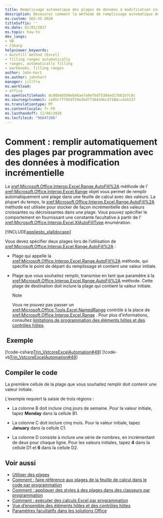 ```yaml
---
title: Remplissage automatique des plages de données à modification incrémentielle par programmation
description: Découvrez comment la méthode de remplissage automatique de l’objet Range vous permet de remplir automatiquement une plage dans une feuille de calcul avec des valeurs.
ms.custom: SEO-VS-2020
titleSuffix: ''
ms.date: 02/02/2017
ms.topic: how-to
dev_langs:
- VB
- CSharp
helpviewer_keywords:
- Autofill method [Excel]
- filling ranges automatically
- ranges, automatically filling
- workbooks, filling ranges
author: John-Hart
ms.author: johnhart
manager: jillfra
ms.workload:
- office
ms.openlocfilehash: dc80b4b589eb46aefa9ef6d75384ed17bb1b7c8c
ms.sourcegitcommit: ce85cff795df29e2bd773b4346cd718dccda5337
ms.translationtype: MT
ms.contentlocale: fr-FR
ms.lasthandoff: 12/08/2020
ms.locfileid: "96847206"
---
```

# <a name="how-to-programmatically-automatically-fill-ranges-with-incrementally-changing-data"></a>Comment : remplir automatiquement des plages par programmation avec des données à modification incrémentielle
  La <xref:Microsoft.Office.Interop.Excel.Range.AutoFill%2A> méthode de l' <xref:Microsoft.Office.Interop.Excel.Range> objet vous permet de remplir automatiquement une plage dans une feuille de calcul avec des valeurs. La plupart du temps, la <xref:Microsoft.Office.Interop.Excel.Range.AutoFill%2A> méthode est utilisée pour stocker de façon incrémentielle des valeurs croissantes ou décroissantes dans une plage. Vous pouvez spécifier le comportement en fournissant une constante facultative à partir de l' <xref:Microsoft.Office.Interop.Excel.XlAutoFillType> énumération.

 [!INCLUDE[appliesto_xlalldocapp](../vsto/includes/appliesto-xlalldocapp-md.md)]

 Vous devez spécifier deux plages lors de l’utilisation de <xref:Microsoft.Office.Interop.Excel.Range.AutoFill%2A> :

- Plage qui appelle la <xref:Microsoft.Office.Interop.Excel.Range.AutoFill%2A> méthode, qui spécifie le point de départ du remplissage et contient une valeur initiale.

- Plage que vous souhaitez remplir, transmise en tant que paramètre à la <xref:Microsoft.Office.Interop.Excel.Range.AutoFill%2A> méthode. Cette plage de destination doit inclure la plage qui contient la valeur initiale.

    > [!NOTE]
    > Vous ne pouvez pas passer un <xref:Microsoft.Office.Tools.Excel.NamedRange> contrôle à la place de <xref:Microsoft.Office.Interop.Excel.Range> . Pour plus d’informations, consultez [limitations de programmation des éléments hôtes et des contrôles hôtes](../vsto/programmatic-limitations-of-host-items-and-host-controls.md).

## <a name="example"></a> Exemple
 [!code-csharp[Trin_VstcoreExcelAutomation#49](../vsto/codesnippet/CSharp/Trin_VstcoreExcelAutomationCS/Sheet1.cs#49)]
 [!code-vb[Trin_VstcoreExcelAutomation#49](../vsto/codesnippet/VisualBasic/Trin_VstcoreExcelAutomation/Sheet1.vb#49)]

## <a name="compile-the-code"></a>Compiler le code
 La première cellule de la plage que vous souhaitez remplir doit contenir une valeur initiale.

 L’exemple requiert la saisie de trois régions :

- La colonne B doit inclure cinq jours de semaine. Pour la valeur initiale, tapez **Monday** dans la cellule B1.

- La colonne C doit inclure cinq mois. Pour la valeur initiale, tapez **January** dans la cellule C1.

- La colonne D consiste à inclure une série de nombres, en incrémentant de deux pour chaque ligne. Pour les valeurs initiales, tapez **4** dans la cellule D1 et **6** dans la cellule D2.

## <a name="see-also"></a>Voir aussi
- [Utiliser des plages](../vsto/working-with-ranges.md)
- [Comment : faire référence aux plages de la feuille de calcul dans le code par programmation](../vsto/how-to-programmatically-refer-to-worksheet-ranges-in-code.md)
- [Comment : appliquer des styles à des plages dans des classeurs par programmation](../vsto/how-to-programmatically-apply-styles-to-ranges-in-workbooks.md)
- [Comment : exécuter des calculs Excel par programmation](../vsto/how-to-programmatically-run-excel-calculations-programmatically.md)
- [Vue d’ensemble des éléments hôtes et des contrôles hôtes](../vsto/host-items-and-host-controls-overview.md)
- [Paramètres facultatifs dans les solutions Office](../vsto/optional-parameters-in-office-solutions.md)
